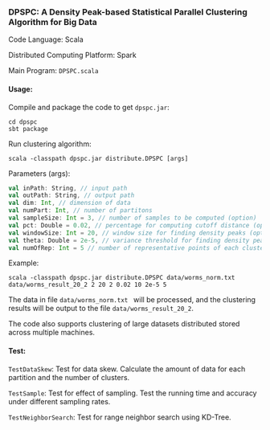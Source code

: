 ### DPSPC: A Density Peak-based Statistical Parallel Clustering Algorithm for Big Data

Code Language: Scala

Distributed Computing Platform: Spark

Main Program: `DPSPC.scala`

#### Usage:

Compile and package the code to get `dpspc.jar`:

```shell
cd dpspc
sbt package
```

Run clustering algorithm:

```shell
scala -classpath dpspc.jar distribute.DPSPC [args]
```

Parameters (args):

```scala
val inPath: String, // input path
val outPath: String, // output path
val dim: Int, // dimension of data
val numPart: Int, // number of partitons
val sampleSize: Int = 3, // number of samples to be computed (option)
val pct: Double = 0.02, // percentage for computing cutoff distance (option)
val windowSize: Int = 20, // window size for finding density peaks (option)
val theta: Double = 2e-5, // variance threshold for finding density peaks (option)
val numOfRep: Int = 5 // number of representative points of each cluster (option)
```

Example:

```shell
scala -classpath dpspc.jar distribute.DPSPC data/worms_norm.txt data/worms_result_20_2 2 20 2 0.02 10 2e-5 5
```

The data in file `data/worms_norm.txt ` will be processed, and the clustering results will be output to the file `data/worms_result_20_2`.

The  code also supports clustering of large datasets distributed stored across multiple machines.

#### Test:

`TestDataSkew`: Test for data skew. Calculate the amount of data for each partition and the number of clusters.

`TestSample`: Test for effect of sampling. Test the running time and accuracy under different sampling rates.

`TestNeighborSearch`: Test for range neighbor search using KD-Tree.